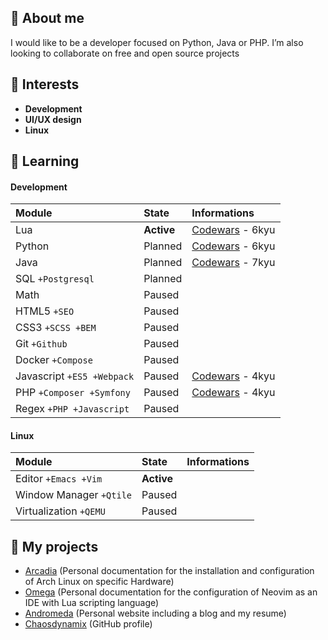 ## 👋 About me
I would like to be a developer focused on Python, Java or PHP. I’m also looking to collaborate on free and open source projects

## 👀 Interests
- **Development**
- **UI/UX design**
- **Linux**

## 🌱 Learning

#### Development
| Module                     | State      | Informations                                                   |
| :--------------------------| :--------- | :------------------------------------------------------------- |
| Lua                        | **Active** | [Codewars](https://www.codewars.com/users/ChaosDynamix) - 6kyu |
| Python                     | Planned    | [Codewars](https://www.codewars.com/users/ChaosDynamix) - 6kyu |
| Java                       | Planned    | [Codewars](https://www.codewars.com/users/ChaosDynamix) - 7kyu |
| SQL `+Postgresql`          | Planned    |                                                                |
| Math                       | Paused     |                                                                |
| HTML5 `+SEO`               | Paused     |                                                                |
| CSS3 `+SCSS +BEM`          | Paused     |                                                                |
| Git `+Github`              | Paused     |                                                                |
| Docker `+Compose`          | Paused     |                                                                |
| Javascript `+ES5 +Webpack` | Paused     | [Codewars](https://www.codewars.com/users/ChaosDynamix) - 4kyu |
| PHP `+Composer +Symfony`   | Paused     | [Codewars](https://www.codewars.com/users/ChaosDynamix) - 4kyu |
| Regex `+PHP +Javascript`   | Paused     |                                                                |

#### Linux
| Module                  | State      | Informations                                                   |
| :---------------------- | :--------- | :------------------------------------------------------------- |
| Editor `+Emacs +Vim`    | **Active** |                                                                |
| Window Manager `+Qtile` | Paused     |                                                                |
| Virtualization `+QEMU`  | Paused     |                                                                |

## 🚀 My projects
- [Arcadia](https://github.com/ChaosDynamix/Arcadia) (Personal documentation for the installation and configuration of Arch Linux on specific Hardware)
- [Omega](https://github.com/ChaosDynamix/Omega) (Personal documentation for the configuration of Neovim as an IDE with Lua scripting language)
- [Andromeda](https://github.com/ChaosDynamix/Andromeda) (Personal website including a blog and my resume)
- [Chaosdynamix](https://github.com/ChaosDynamix/ChaosDynamix) (GitHub profile)
